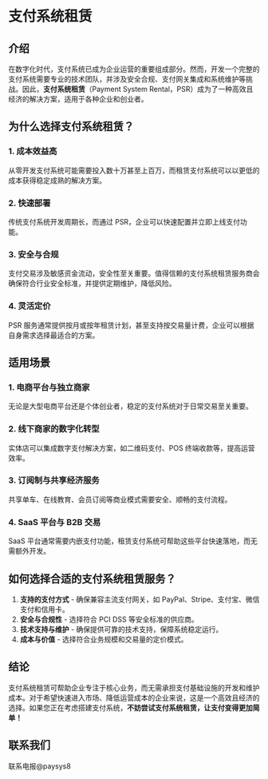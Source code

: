 # 支付系统租赁

## 介绍

在数字化时代，支付系统已成为企业运营的重要组成部分。然而，开发一个完整的支付系统需要专业的技术团队，并涉及安全合规、支付网关集成和系统维护等挑战。因此，**支付系统租赁**（Payment System Rental，PSR）成为了一种高效且经济的解决方案，适用于各种企业和创业者。

## 为什么选择支付系统租赁？

### 1. **成本效益高**
从零开发支付系统可能需要投入数十万甚至上百万，而租赁支付系统可以以更低的成本获得稳定成熟的解决方案。

### 2. **快速部署**
传统支付系统开发周期长，而通过 PSR，企业可以快速配置并立即上线支付功能。

### 3. **安全与合规**
支付交易涉及敏感资金流动，安全性至关重要。值得信赖的支付系统租赁服务商会确保符合行业安全标准，并提供定期维护，降低风险。

### 4. **灵活定价**
PSR 服务通常提供按月或按年租赁计划，甚至支持按交易量计费，企业可以根据自身需求选择最适合的方案。

## 适用场景

### **1. 电商平台与独立商家**
无论是大型电商平台还是个体创业者，稳定的支付系统对于日常交易至关重要。

### **2. 线下商家的数字化转型**
实体店可以集成数字支付解决方案，如二维码支付、POS 终端收款等，提高运营效率。

### **3. 订阅制与共享经济服务**
共享单车、在线教育、会员订阅等商业模式需要安全、顺畅的支付流程。

### **4. SaaS 平台与 B2B 交易**
SaaS 平台通常需要内嵌支付功能，租赁支付系统可帮助这些平台快速落地，而无需额外开发。

## 如何选择合适的支付系统租赁服务？

1. **支持的支付方式** - 确保兼容主流支付网关，如 PayPal、Stripe、支付宝、微信支付和信用卡。
2. **安全与合规性** - 选择符合 PCI DSS 等安全标准的供应商。
3. **技术支持与维护** - 确保提供可靠的技术支持，保障系统稳定运行。
4. **成本与价值** - 选择符合业务规模和交易量的定价模式。

## 结论

支付系统租赁可帮助企业专注于核心业务，而无需承担支付基础设施的开发和维护成本。对于希望快速进入市场、降低运营成本的企业来说，这是一个高效且经济的选择。如果您正在考虑搭建支付系统，**不妨尝试支付系统租赁，让支付变得更加简单！**

## 联系我们
联系电报@paysys8
